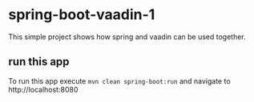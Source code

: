 # spring-boot-vaadin-1
This simple project shows how spring and vaadin can be used together.

## run this app
To run this app execute `mvn clean spring-boot:run` and navigate to http://localhost:8080
